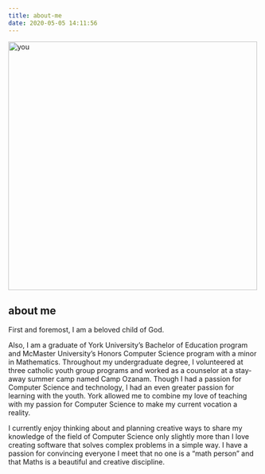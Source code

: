 ```yaml
---
title: about-me
date: 2020-05-05 14:11:56
---
```


<div class="section row">
  <div class="col m12 l6 center-align">
    <img class="responsive-img z-depth-1" src="/imgs/me.jpg" alt="you" width="500">
  </div>
  <div class="col m12 l6">
    <h2>about me</h2>

First and foremost, I am a beloved child of God.

Also, I am a graduate of York University’s Bachelor of Education program and McMaster University’s Honors Computer Science program with a minor in Mathematics. Throughout my undergraduate degree, I volunteered at three catholic youth group programs and worked as a counselor at a stay-away summer camp named Camp Ozanam. Though I had a passion for Computer Science and technology, I had an even greater passion for learning with the youth. York allowed me to combine my love of teaching with my passion for Computer Science to make my current vocation a reality.

I currently enjoy thinking about and planning creative ways to share my knowledge of the field of Computer Science only slightly more than I love creating software that solves complex problems in a simple way. I have a passion for convincing everyone I meet that no one is a “math person” and that Maths is a beautiful and creative discipline.
  </div>
</div>

